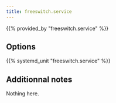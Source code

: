 ```yaml
---
title: freeswitch.service
---
```


{{% provided_by "freeswitch.service" %}}

## Options

{{% systemd_unit "freeswitch.service" %}}

## Additionnal notes

Nothing here.